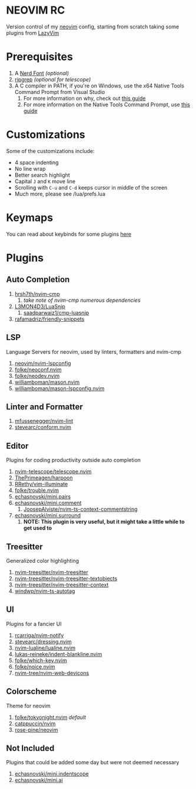 # NEOVIM RC
Version control of my [neovim](https://neovim.io/) config, starting from scratch taking some plugins from [LazyVim](https://www.lazyvim.org/plugins)

# Prerequisites
1. A [Nerd Font](https://www.nerdfonts.com) *(optional)* <br>
2. [ripgrep](https://github.com/BurntSushi/ripgrep) *(optional for telescope)* <br>
3. A C compiler in PATH, if you're on Windows, use the x64 Native Tools Command Prompt from Visual Studio
    1. For more information on why, check out [this guide](https://github.com/nvim-treesitter/nvim-treesitter/wiki/Windows-support)
    2. For more information on the Native Tools Command Prompt, use [this guide](https://learn.microsoft.com/en-us/cpp/build/building-on-the-command-line?view=msvc-170)

# Customizations
Some of the customizations include:
- 4 space indenting
- No line wrap
- Better search highlight
- Capital `J` and `K` move line
- Scrolling with `C-u` and `C-d` keeps cursor in middle of the screen
- Much more, please see /lua/prefs.lua

# Keymaps
You can read about keybinds for some plugins [here](https://www.lazyvim.org/keymaps)

# Plugins
## Auto Completion
1. [hrsh7th/nvim-cmp](https://github.com/hrsh7th/nvim-cmp)
    1. *take note of nvim-cmp numerous dependencies*
2. [L3MON4D3/LuaSnip](https://github.com/L3MON4D3/LuaSnip)
    1. [saadparwaiz1/cmp-luasnip](https://github.com/saadparwaiz1/cmp_luasnip)
3. [rafamadriz/friendly-snippets](https://github.com/rafamadriz/friendly-snippets)

## LSP
Language Servers for neovim, used by linters, formatters and nvim-cmp
1. [neovim/nvim-lspconfig](https://github.com/neovim/nvim-lspconfig)
2. [folke/neoconf.nvim](https://github.com/folke/neoconf.nvim)
3. [folke/neodev.nvim](https://github.com/folke/neodev.nvim)
4. [williamboman/mason.nvim](https://github.com/williamboman/mason.nvim)
5. [williamboman/mason-lspconfig.nvim](https://github.com/williamboman/mason-lspconfig.nvim)

## Linter and Formatter
1. [mfussenegger/nvim-lint](https://github.com/mfussenegger/nvim-lint)
2. [stevearc/conform.nvim](https://github.com/stevearc/conform.nvim)

## Editor
Plugins for coding productivity outside auto completion
1. [nvim-telescope/telescope.nvim](https://github.com/nvim-telescope/telescope.nvim) 
2. [ThePrimeagen/harpoon](https://github.com/ThePrimeagen/harpoon/tree/harpoon2)
3. [RRethy/vim-illuminate](https://github.com/RRethy/vim-illuminate)
4. [folke/trouble.nvim](https://github.com/folke/trouble.nvim)
5. [echasnovski/mini.pairs](https://github.com/echasnovski/mini.pairs)
6. [echasnovski/mini.comment](https://github.com/echasnovski/mini.comment)
    1. [JoosepAlviste/nvim-ts-context-commentstring](https://github.com/JoosepAlviste/nvim-ts-context-commentstring)
7. [echasnovski/mini.surround](https://github.com/echasnovski/mini.surround)
    1. **NOTE: This plugin is very useful, but it might take a little while to get used to**

## Treesitter
Generalized color highlighting
1. [nvim-treesitter/nvim-treesitter](https://github.com/nvim-treesitter/nvim-treesitter)
2. [nvim-treesitter/nvim-treesitter-textobjects](https://github.com/nvim-treesitter/nvim-treesitter-textobjects)
3. [nvim-treesitter/nvim-treesitter-context](https://github.com/nvim-treesitter/nvim-treesitter-context)
4. [windwp/nvim-ts-autotag](https://github.com/windwp/nvim-ts-autotag)

## UI
Plugins for a fancier UI
1. [rcarriga/nvim-notify](https://github.com/rcarriga/nvim-notify)
2. [stevearc/dressing.nvim](https://github.com/stevearc/dressing.nvim)
3. [nvim-lualine/lualine.nvim](https://github.com/nvim-lualine/lualine.nvim)
4. [lukas-reineke/indent-blankline.nvim](https://github.com/lukas-reineke/indent-blankline.nvim)
5. [folke/which-key.nvim](https://github.com/folke/which-key.nvim)
6. [folke/noice.nvim](https://github.com/folke/noice.nvim)
7. [nvim-tree/nvim-web-devicons](https://github.com/nvim-tree/nvim-web-devicons)

## Colorscheme
Theme for neovim
1. [folke/tokyonight.nvim](https://github.com/folke/tokyonight.nvim) *default*
2. [catppuccin/nvim](https://github.com/catppuccin/nvim)
3. [rose-pine/neovim](https://github.com/rose-pine/neovim)

## Not Included
Plugins that could be added some day but were not deemed necessary
1. [echasnovski/mini.indentscope](https://github.com/echasnovski/mini.indentscope)
2. [echasnovski/mini.ai](https://github.com/echasnovski/mini.ai)
